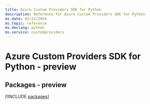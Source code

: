```yaml
---
title: Azure Custom Providers SDK for Python
description: Reference for Azure Custom Providers SDK for Python
ms.date: 02/21/2024
ms.topic: reference
ms.devlang: python
ms.service: customproviders
---
```

# Azure Custom Providers SDK for Python - preview
## Packages - preview
[!INCLUDE [packages](custom-providers-index.md)]